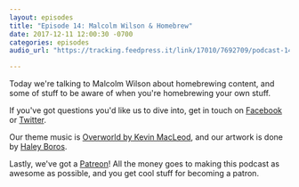 ```yaml
---
layout: episodes
title: "Episode 14: Malcolm Wilson & Homebrew"
date: 2017-12-11 12:00:30 -0700
categories: episodes
audio_url: "https://tracking.feedpress.it/link/17010/7692709/podcast-14-malcolm-wilson-homebrew.mp3"

---
```


Today we're talking to Malcolm Wilson about homebrewing content, and some of
stuff to be aware of when you're homebrewing your own stuff.

If you've got questions you'd like us to dive into, get in touch on [Facebook](https://www.facebook.com/dmsofvancouver) or [Twitter](https://www.twitter.com/dmsofvancouver).

Our theme music is [Overworld by Kevin MacLeod](https://incompetech.com/music/royalty-free/music.html), and our artwork is done by [Haley Boros](http://www.haleyboros.com/).

Lastly, we've got a [Patreon](https://www.patreon.com/dmsofvancouver)! All the money goes to making this podcast as awesome as possible, and you get cool stuff for becoming a patron.
